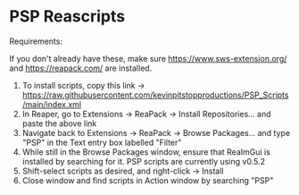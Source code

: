 # PSP Reascripts

Requirements:

If you don't already have these, make sure https://www.sws-extension.org/ and https://reapack.com/ are installed.
 
1. To install scripts, copy this link → https://raw.githubusercontent.com/kevinpitstopproductions/PSP_Scripts/main/index.xml
2. In Reaper, go to Extensions → ReaPack → Install Repositories... and paste the above link
3. Navigate back to Extensions → ReaPack → Browse Packages... and type "PSP" in the Text entry box labelled "Filter"
4. While still in the Browse Packages window, ensure that ReaImGui is installed by searching for it. PSP scripts are currently using v0.5.2
5. Shift-select scripts as desired, and right-click → Install
6. Close window and find scripts in Action window by searching "PSP"
